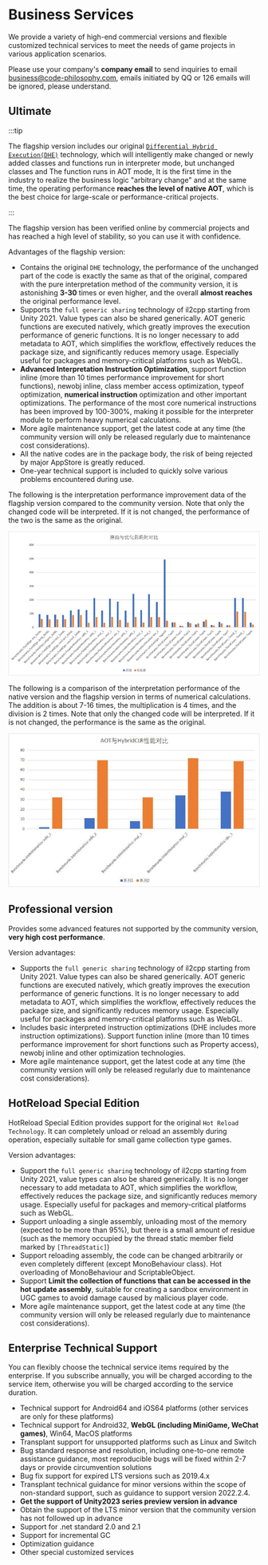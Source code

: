 # Business Services

We provide a variety of high-end commercial versions and flexible customized technical services to meet the needs of game projects in various application scenarios.

Please use your company's **company email** to send inquiries to email business@code-philosophy.com, emails initiated by QQ or 126 emails will be ignored, please understand.

## Ultimate

:::tip

The flagship version includes our original [`Differential Hybrid Execution(DHE)`](/advanced/differentialhybridexecution.md) technology, which will intelligently make changed or newly added classes and functions run in interpreter mode, but unchanged classes and The function runs in AOT mode,
It is the first time in the industry to realize the business logic "arbitrary change" and at the same time, the operating performance **reaches the level of native AOT**, which is the best choice for large-scale or performance-critical projects.

:::

The flagship version has been verified online by commercial projects and has reached a high level of stability, so you can use it with confidence.

Advantages of the flagship version:

- Contains the original `DHE` technology, the performance of the unchanged part of the code is exactly the same as that of the original, compared with the pure interpretation method of the community version, it is astonishing **3-30** times or even higher, and the overall **almost reaches** the original performance level.
- Supports the `full generic sharing` technology of il2cpp starting from Unity 2021. Value types can also be shared generically. AOT generic functions are executed natively, which greatly improves the execution performance of generic functions. It is no longer necessary to add metadata to AOT, which simplifies the workflow, effectively reduces the package size, and significantly reduces memory usage. Especially useful for packages and memory-critical platforms such as WebGL.
- **Advanced Interpretation Instruction Optimization**, support function inline (more than 10 times performance improvement for short functions), newobj inline, class member access optimization, typeof optimization, **numerical instruction** optimization and other important optimizations. The performance of the most core numerical instructions has been improved by 100-300%, making it possible for the interpreter module to perform heavy numerical calculations.
- More agile maintenance support, get the latest code at any time (the community version will only be released regularly due to maintenance cost considerations).
- All the native codes are in the package body, the risk of being rejected by major AppStore is greatly reduced.
- One-year technical support is included to quickly solve various problems encountered during use.


The following is the interpretation performance improvement data of the flagship version compared to the community version. Note that only the changed code will be interpreted. If it is not changed, the performance of the two is the same as the original.

![interpreter_optimization](/img/hybridclr/interpreter_optimization.jpg)

The following is a comparison of the interpretation performance of the native version and the flagship version in terms of numerical calculations. The addition is about 7-16 times, the multiplication is 4 times, and the division is 2 times. Note that only the changed code will be interpreted. If it is not changed, the performance is the same as the original.

![benchmark_numeric](/img/hybridclr/benchmark_numeric.jpg)


## Professional version

Provides some advanced features not supported by the community version, **very high cost performance**.

Version advantages:

- Supports the `full generic sharing` technology of il2cpp starting from Unity 2021. Value types can also be shared generically. AOT generic functions are executed natively, which greatly improves the execution performance of generic functions. It is no longer necessary to add metadata to AOT, which simplifies the workflow, effectively reduces the package size, and significantly reduces memory usage. Especially useful for packages and memory-critical platforms such as WebGL.
- Includes basic interpreted instruction optimizations (DHE includes more instruction optimizations). Support function inline (more than 10 times performance improvement for short functions such as Property access), newobj inline and other optimization technologies.
- More agile maintenance support, get the latest code at any time (the community version will only be released regularly due to maintenance cost considerations).

## HotReload Special Edition

HotReload Special Edition provides support for the original `Hot Reload Technology`. It can completely unload or reload an assembly during operation, especially suitable for small game collection type games.

Version advantages:

- Support the `full generic sharing` technology of il2cpp starting from Unity 2021, value types can also be shared generically. It is no longer necessary to add metadata to AOT, which simplifies the workflow, effectively reduces the package size, and significantly reduces memory usage. Especially useful for packages and memory-critical platforms such as WebGL.
- Support unloading a single assembly, unloading most of the memory (expected to be more than 95%), but there is a small amount of residue (such as the memory occupied by the thread static member field marked by `[ThreadStatic]`)
- Support reloading assembly, the code can be changed arbitrarily or even completely different (except MonoBehaviour class). Hot overloading of MonoBehaviour and ScriptableObject.
- Support **Limit the collection of functions that can be accessed in the hot update assembly**, suitable for creating a sandbox environment in UGC games to avoid damage caused by malicious player code.
- More agile maintenance support, get the latest code at any time (the community version will only be released regularly due to maintenance cost considerations).



## Enterprise Technical Support

You can flexibly choose the technical service items required by the enterprise. If you subscribe annually, you will be charged according to the service item, otherwise you will be charged according to the service duration.

- Technical support for Android64 and iOS64 platforms (other services are only for these platforms)
- Technical support for Android32, **WebGL (including MiniGame, WeChat games)**, Win64, MacOS platforms
- Transplant support for unsupported platforms such as Linux and Switch
- Bug standard response and resolution, including one-to-one remote assistance guidance, most reproducible bugs will be fixed within 2-7 days or provide circumvention solutions
- Bug fix support for expired LTS versions such as 2019.4.x
- Transplant technical guidance for minor versions within the scope of non-standard support, such as guidance to support version 2022.2.4.
- **Get the support of Unity2023 series preview version in advance**
- Obtain the support of the LTS minor version that the community version has not followed up in advance
- Support for .net standard 2.0 and 2.1
- Support for incremental GC
- Optimization guidance
- Other special customized services